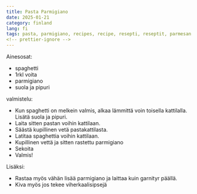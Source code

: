 ```yaml
---
title: Pasta Parmigiano
date: 2025-01-21
category: finland
lang: fi
tags: pasta, parmigiano, recipes, recipe, resepti, reseptit, parmesan
<!-- prettier-ignore -->
---
```


Ainesosat:

- spaghetti
- 1rkl voita
- parmigiano
- suola ja pipuri

valmistelu:

- Kun spaghetti on melkein valmis, alkaa lämmittä voin toisella kattilalla.
  Lisätä suola ja pipuri.
- Laita sitten pastan voihin kattilaan.
- Säästä kupillinen vetä pastakattilasta.
- Latitaa spaghettia voihin kattilaan.
- Kupillinen vettä ja sitten rastettu parmigiano
- Sekoita
- Valmis!

Lisäksi:

- Rastaa myös vähän lisää parmigiano ja laittaa kuin garnityr päällä.
- Kiva myös jos tekee viherkaalisipsejä
